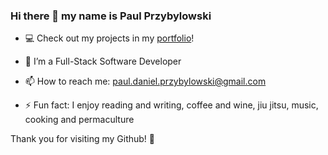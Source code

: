 ### Hi there 👋  my name is Paul Przybylowski


- 💻 Check out my projects in my [portfolio](paulprzybylowski.github.io)!

- 🌱 I’m a Full-Stack Software Developer

- 📫 How to reach me:  paul.daniel.przybylowski@gmail.com

- ⚡ Fun fact: I enjoy reading and writing, coffee and wine, jiu jitsu, music, cooking and permaculture

Thank you for visiting my Github! 🙏

